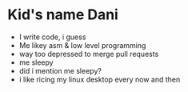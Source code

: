 # Kid's name Dani

* I write code, i guess
* Me likey asm & low level programming
* way too depressed to merge pull requests
* me sleepy
* did i mention me sleepy?
* i like ricing my linux desktop every now and then
